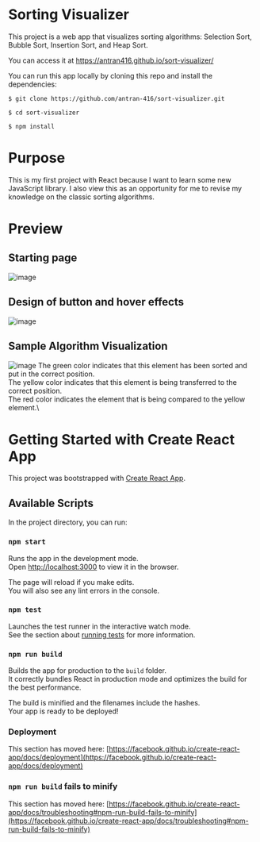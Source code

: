 # Sorting Visualizer

This project is a web app that visualizes sorting algorithms: Selection Sort, Bubble Sort, Insertion Sort, and Heap Sort.

You can access it at https://antran416.github.io/sort-visualizer/

You can run this app locally by cloning this repo and install the dependencies:

`$ git clone https://github.com/antran-416/sort-visualizer.git`

`$ cd sort-visualizer`

`$ npm install`

# Purpose

This is my first project with React because I want to learn some new JavaScript library. I also view this as an opportunity for me to revise my knowledge on the classic sorting algorithms.

# Preview

## Starting page
![image](https://user-images.githubusercontent.com/64510590/152062722-b8bfb54c-a2cd-4d36-94e2-d6eededbf59b.png)

## Design of button and hover effects
![image](https://user-images.githubusercontent.com/64510590/152063450-5f4aa325-845d-459b-b243-717aa24c928e.png)

## Sample Algorithm Visualization
![image](https://user-images.githubusercontent.com/64510590/152063620-7044b87f-afe6-4ef0-bb15-f3a1049f58d8.png)
The green color indicates that this element has been sorted and put in the correct position.\
The yellow color indicates that this element is being transferred to the correct position.\
The red color indicates the element that is being compared to the yellow element.\

# Getting Started with Create React App

This project was bootstrapped with [Create React App](https://github.com/facebook/create-react-app).

## Available Scripts

In the project directory, you can run:

### `npm start`

Runs the app in the development mode.\
Open [http://localhost:3000](http://localhost:3000) to view it in the browser.

The page will reload if you make edits.\
You will also see any lint errors in the console.

### `npm test`

Launches the test runner in the interactive watch mode.\
See the section about [running tests](https://facebook.github.io/create-react-app/docs/running-tests) for more information.

### `npm run build`

Builds the app for production to the `build` folder.\
It correctly bundles React in production mode and optimizes the build for the best performance.

The build is minified and the filenames include the hashes.\
Your app is ready to be deployed!


### Deployment

This section has moved here: [https://facebook.github.io/create-react-app/docs/deployment](https://facebook.github.io/create-react-app/docs/deployment)

### `npm run build` fails to minify

This section has moved here: [https://facebook.github.io/create-react-app/docs/troubleshooting#npm-run-build-fails-to-minify](https://facebook.github.io/create-react-app/docs/troubleshooting#npm-run-build-fails-to-minify)
